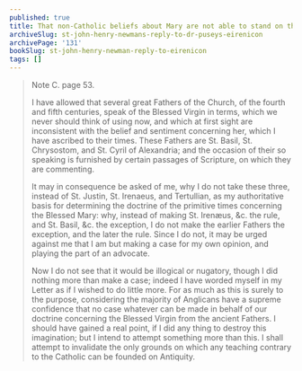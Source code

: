 ```yaml
---
published: true
title: That non-Catholic beliefs about Mary are not able to stand on the Fathers
archiveSlug: st-john-henry-newmans-reply-to-dr-puseys-eirenicon
archivePage: '131'
bookSlug: st-john-henry-newman-reply-to-eirenicon
tags: []
---
```


> Note C. page 53.
>
> I have allowed that several great Fathers of the Church, of the fourth and fifth centuries, speak of the Blessed Virgin in terms, which we never should think of using now, and which at first sight are inconsistent with the belief and sentiment concerning her, which I have ascribed to their times. These Fathers are St. Basil, St. Chrysostom, and St. Cyril of Alexandria; and the occasion of their so speaking is furnished by certain passages of Scripture, on which they are commenting.
>
> It may in consequence be asked of me, why I do not take these three, instead of St. Justin, St. Irenaeus, and Tertullian, as my authoritative basis for determining the doctrine of the primitive times concerning the Blessed Mary: why, instead of making St. Irenæus, &c. the rule, and St. Basil, &c. the exception, I do not make the earlier Fathers the exception, and the later the rule. Since I do not, it may be urged against me that I am but making a case for my own opinion, and playing the part of an advocate.
>
> Now I do not see that it would be illogical or nugatory, though I did nothing more than make a case; indeed I have worded myself in my Letter as if I wished to do little more. For as much as this is surely to the purpose, considering the majority of Anglicans have a supreme confidence that no case whatever can be made in behalf of our doctrine concerning the Blessed Virgin from the ancient Fathers. I should have gained a real point, if I did any thing to destroy this imagination; but I intend to attempt something more than this. I shall attempt to invalidate the only grounds on which any teaching contrary to the Catholic can be founded on Antiquity.
